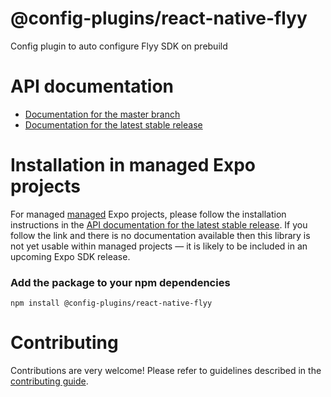 # @config-plugins/react-native-flyy

Config plugin to auto configure Flyy SDK on prebuild

# API documentation

- [Documentation for the master branch](https://github.com/expo/expo/blob/master/docs/pages/versions/unversioned/sdk/@config-plugins/react-native-flyy.md)
- [Documentation for the latest stable release](https://docs.expo.io/versions/latest/sdk/@config-plugins/react-native-flyy/)

# Installation in managed Expo projects

For managed [managed](https://docs.expo.io/versions/latest/introduction/managed-vs-bare/) Expo projects, please follow the installation instructions in the [API documentation for the latest stable release](#api-documentation). If you follow the link and there is no documentation available then this library is not yet usable within managed projects &mdash; it is likely to be included in an upcoming Expo SDK release.

### Add the package to your npm dependencies

```
npm install @config-plugins/react-native-flyy
```




# Contributing

Contributions are very welcome! Please refer to guidelines described in the [contributing guide]( https://github.com/expo/expo#contributing).
